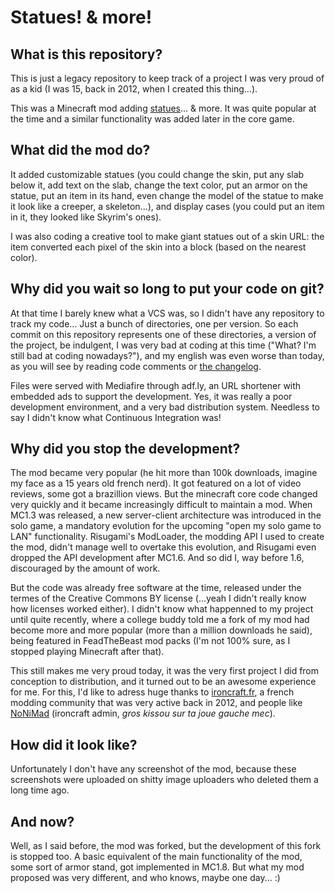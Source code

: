 # Statues! & more!

## What is this repository?

This is just a legacy repository to keep track of a project I was very proud of as a kid (I was 15, back in 2012, when I created this thing...).

This was a Minecraft mod adding [statues](http://www.minecraftforum.net/forums/mapping-and-modding-java-edition/minecraft-mods/1283442-1-4-2-rewritten-statues-more-v4pre-alpha)... & more. It was quite popular at the time and a similar functionality was added later in the core game.

## What did the mod do?

It added customizable statues (you could change the skin, put any slab below it, add text on the slab, change the text color, put an armor on the statue, put an item in its hand, even change the model of the statue to make it look like a creeper, a skeleton...), and display cases (you could put an item in it, they looked like Skyrim's ones).

I was also coding a creative tool to make giant statues out of a skin URL: the item converted each pixel of the skin into a block (based on the nearest color).

## Why did you wait so long to put your code on git?

At that time I barely knew what a VCS was, so I didn't have any repository to track my code... Just a bunch of directories, one per version. So each commit on this repository represents one of these directories, a version of the project, be indulgent, I was very bad at coding at this time ("What? I'm still bad at coding nowadays?"), and my english was even worse than today, as you will see by reading code comments or [the changelog](CHANGELOG.md).

Files were served with Mediafire through adf.ly, an URL shortener with embedded ads to support the development. Yes, it was really a poor development environment, and a very bad distribution system. Needless to say I didn't know what Continuous Integration was!

## Why did you stop the development?

The mod became very popular (he hit more than 100k downloads, imagine my face as a 15 years old french nerd). It got featured on a lot of video reviews, some got a brazillion views. But the minecraft core code changed very quickly and it became increasingly difficult to maintain a mod. When MC1.3 was released, a new server-client architecture was introduced in the solo game, a mandatory evolution for the upcoming "open my solo game to LAN" functionality. Risugami's ModLoader, the modding API I used to create the mod, didn't manage well to overtake this evolution, and Risugami even dropped the API development after MC1.6. And so did I, way before 1.6, discouraged by the amount of work.

But the code was already free software at the time, released under the termes of the Creative Commons BY license (...yeah I didn't really know how licenses worked either). I didn't know what happenned to my project until quite recently, where a college buddy told me a fork of my mod had become more and more popular (more than a million downloads he said), being featured in FeadTheBeast mod packs (I'm not 100% sure, as I stopped playing Minecraft after that).

This still makes me very proud today, it was the very first project I did from conception to distribution, and it turned out to be an awesome experience for me. For this, I'd like to adress huge thanks to [ironcraft.fr](http://ironcraft.fr/), a french modding community that was very active back in 2012, and people like [NoNiMad](https://twitter.com/nonimad) (ironcraft admin, _gros kissou sur ta joue gauche mec_).

## How did it look like?

Unfortunately I don't have any screenshot of the mod, because these screenshots were uploaded on shitty image uploaders who deleted them a long time ago.

## And now?

Well, as I said before, the mod was forked, but the development of this fork is stopped too. A basic equivalent of the main functionality of the mod, some sort of armor stand, got implemented in MC1.8. But what my mod proposed was very different, and who knows, maybe one day... :)
